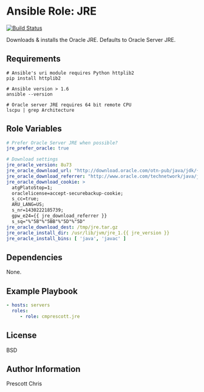 Ansible Role: JRE
=========
[![Build Status](https://travis-ci.org/cmprescott/ansible-role-jre.svg?branch=master)](https://travis-ci.org/cmprescott/ansible-role-jre)

Downloads & installs the Oracle JRE. Defaults to Oracle Server JRE.

Requirements
------------

```shell
# Ansible's uri module requires Python httplib2
pip install httplib2

# Ansible version > 1.6
ansible --version

# Oracle server JRE requires 64 bit remote CPU 
lscpu | grep Architecture
```

Role Variables
--------------

```yaml
# Prefer Oracle Server JRE when possible?
jre_prefer_oracle: true

# Download settings
jre_oracle_version: 8u73
jre_oracle_download_url: "http://download.oracle.com/otn-pub/java/jdk/{{ jre_version }}-b14/server-jre-{{ jre_version }}-linux-x64.tar.gz"
jre_oracle_download_referrer: "http://www.oracle.com/technetwork/java/javase/downloads/server-jre8-downloads-2133154.html" 
jre_oracle_download_cookie: >
  atgPlatoStop=1; 
  oraclelicense=accept-securebackup-cookie; 
  s_cc=true; 
  ARU_LANG=US; 
  s_nr=1430222185739; 
  gpw_e24={{ jre_download_referrer }}
  s_sq="%"5B"%"5BB"%"5D"%"5D"
jre_oracle_download_dest: /tmp/jre.tar.gz
jre_oracle_install_dir: /usr/lib/jvm/jre_1.{{ jre_version }}
jre_oracle_install_bins: [ 'java', 'javac' ]
```

Dependencies
------------

None.

Example Playbook
----------------

```yaml
- hosts: servers
  roles:
     - role: cmprescott.jre
```

License
-------

BSD

Author Information
------------------

Prescott Chris
